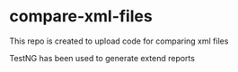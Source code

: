 # compare-xml-files
This repo is created to upload code for comparing xml files


TestNG has been used to generate extend reports
